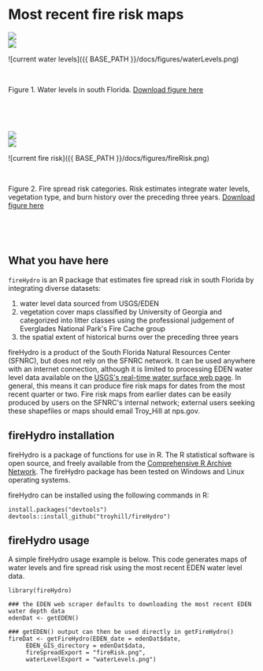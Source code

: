# Most recent fire risk maps



<img src="{{site.url}}/docs/figures/waterLevels.png" style="display: block; margin: auto;" />

<img src="https://troyhill.github.io/fireHydro/docs/figures/waterLevels.png" style="display: block; margin: auto;" />

![current water levels]({{ BASE_PATH }}/docs/figures/waterLevels.png)

&nbsp;

Figure 1. Water levels in south Florida. [Download figure here](../blob/master/docs/figures/waterLevel.png)


&nbsp;

&nbsp;


<img src="{{site.url}}/docs/figures/fireRisk.png" style="display: block; margin: auto;" />

<img src="https://troyhill.github.io/fireHydro/docs/figures/fireRisk.png" style="display: block; margin: auto;" />

![current fire risk]({{ BASE_PATH }}/docs/figures/fireRisk.png)

&nbsp;

Figure 2. Fire spread risk categories. Risk estimates integrate water levels, vegetation type, and burn history over the preceding three years. [Download figure here](../blob/master/docs/figures/fireRisk.png)

&nbsp;

&nbsp;



## What you have here

`fireHydro` is an R package that estimates fire spread risk in south Florida by integrating diverse datasets:
1. water level data sourced from USGS/EDEN
2. vegetation cover maps classified by University of Georgia and categorized into litter classes using the professional judgement of Everglades National Park's Fire Cache group
3. the spatial extent of historical burns over the preceding three years


fireHydro is a product of the South Florida Natural Resources Center (SFNRC), but does not rely on the SFNRC network. It can be used anywhere with an internet connection, although it is limited to processing EDEN water level data available on the [USGS's real-time water surface web page](https://sofia.usgs.gov/eden/models/real-time.php). In general, this means it can produce fire risk maps for dates from the most recent quarter or two. Fire risk maps from earlier dates can be easily produced by users on the SFNRC's internal network; external users seeking these shapefiles or maps should email Troy_Hill at nps.gov.


## fireHydro installation

fireHydro is a package of functions for use in R. The R statistical software is open source, and freely available from the [Comprehensive R Archive Network](https://cran.r-project.org/). The fireHydro package has been tested on Windows and Linux operating systems.

fireHydro can be installed using the following commands in R:

```
install.packages("devtools")
devtools::install_github("troyhill/fireHydro")
```


## fireHydro usage

A simple fireHydro usage example is below. This code generates maps of water levels and fire spread risk using the most recent EDEN water level data.

```
library(fireHydro)

### the EDEN web scraper defaults to downloading the most recent EDEN water depth data
edenDat <- getEDEN()
 
### getEDEN() output can then be used directly in getFireHydro()
fireDat <- getFireHydro(EDEN_date = edenDat$date, 
     EDEN_GIS_directory = edenDat$data,
     fireSpreadExport = "fireRisk.png",
     waterLevelExport = "waterLevels.png")



```


      
